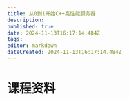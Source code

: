 ```yaml
---
title: 从0到1开始C++高性能服务器
description: 
published: true
date: 2024-11-13T16:17:14.484Z
tags: 
editor: markdown
dateCreated: 2024-11-13T16:17:14.484Z
---
```


# 课程资料
